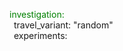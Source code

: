 <span style="color: green;">investigation:</span>  
&ensp;travel_variant: "random"  
&ensp;experiments:  
